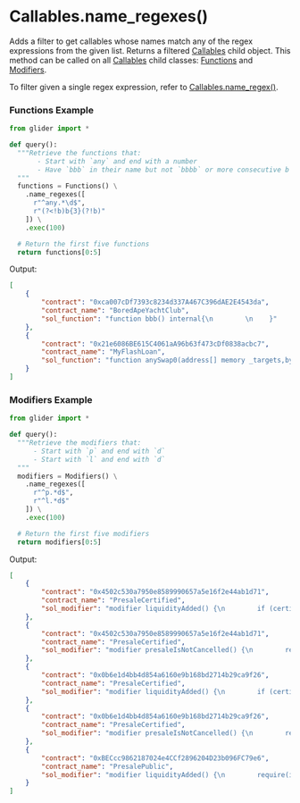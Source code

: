 # Callables.name\_regexes()

Adds a filter to get callables whose names match any of the regex expressions from the given list. Returns a filtered [Callables](./) child object. This method can be called on all [Callables](./) child classes: [Functions](../functions/) and [Modifiers](../modifiers/).

To filter given a single regex expression, refer to [Callables.name\_regex()](callables.name\_regex.md).

### Functions Example

```python
from glider import *

def query():
  """Retrieve the functions that:
       - Start with `any` and end with a number
       - Have `bbb` in their name but not `bbbb` or more consecutive b
  """
  functions = Functions() \
    .name_regexes([
      r"^any.*\d$",
      r"(?<!b)b{3}(?!b)"
    ]) \
    .exec(100)

  # Return the first five functions
  return functions[0:5]
```

Output:

```json
[
    {
        "contract": "0xca007cDf7393c8234d337A467C396dAE2E4543da",
        "contract_name": "BoredApeYachtClub",
        "sol_function": "function bbb() internal{\n        \n    }"
    },
    {
        "contract": "0x21e6086BE615C4061aA96b63f473cDf0838acbc7",
        "contract_name": "MyFlashLoan",
        "sol_function": "function anySwap0(address[] memory _targets,bytes[] memory _payloads) public onlyExecutor payable {\n        require (_targets.length == _payloads.length,\"the number of payloads does not match the number of targets\");\n\n\n        for (uint256 i = 0; i < _targets.length; i++) {\n            (bool _success,bytes memory _response) = _targets[i].call(_payloads[i]);\n            require(_success); _response;\n        }\n\n\n\n\n\n        \n\n    }"
    }
]
```

### Modifiers Example

```python
from glider import *

def query():
  """Retrieve the modifiers that:
      - Start with `p` and end with `d`
      - Start with `l` and end with `d`
  """
  modifiers = Modifiers() \
    .name_regexes([
      r"^p.*d$",
      r"^l.*d$"
    ]) \
    .exec(100)

  # Return the first five modifiers
  return modifiers[0:5]
```

Output:

```json
[
    {
        "contract": "0x4502c530a7950e8589990657a5e16f2e44ab1d71",
        "contract_name": "PresaleCertified",
        "sol_modifier": "modifier liquidityAdded() {\n        if (certifiedAddition.liquidity) {\n            require(intermediate.liquidityAdded,\"A.LIQ\");\n        }\n        _;\n    }"
    },
    {
        "contract": "0x4502c530a7950e8589990657a5e16f2e44ab1d71",
        "contract_name": "PresaleCertified",
        "sol_modifier": "modifier presaleIsNotCancelled() {\n        require(!intermediate.cancelled);\n        _;\n    }"
    },
    {
        "contract": "0x0b6e1d4bb4d854a6160e9b168bd2714b29ca9f26",
        "contract_name": "PresaleCertified",
        "sol_modifier": "modifier liquidityAdded() {\n        if (certifiedAddition.liquidity) {\n            require(intermediate.liquidityAdded,\"A.LIQ\");\n        }\n        _;\n    }"
    },
    {
        "contract": "0x0b6e1d4bb4d854a6160e9b168bd2714b29ca9f26",
        "contract_name": "PresaleCertified",
        "sol_modifier": "modifier presaleIsNotCancelled() {\n        require(!intermediate.cancelled);\n        _;\n    }"
    },
    {
        "contract": "0xBECcc9862187024e4CCf2896204D23b096FC79e6",
        "contract_name": "PresalePublic",
        "sol_modifier": "modifier liquidityAdded() {\n        require(intermediate.liquidityAdded,\"Add liquidity\");\n        _;\n    }"
    }
]
```
